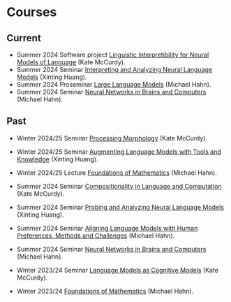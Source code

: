 # Courses

## Current

* Summer 2024 Software project [Linguistic Interpretibility for Neural Models of Language](../courses/ling-interp-langmod/) (Kate McCurdy). 
* Summer 2024 Seminar [Interpreting and Analyzing Neural Language Models](../courses/probing-2025/) (Xinting Huang).
*  Summer 2024 Proseminar [Large Language Models](../courses/proseminar25/) (Michael Hahn). 
* Summer 2024 Seminar [Neural Networks in Brains and Computers](../courses/brain-2025/) (Michael Hahn). 


## Past

* Winter 2024/25 Seminar [Processing Morphology](../courses/morphology-2025/) (Kate McCurdy). 

* Winter 2024/25 Seminar [Augmenting Language Models with Tools and Knowledge](../courses/knowledge-2024/) (Xinting Huang). 

* Winter 2024/25 Lecture [Foundations of Mathematics](https://cms.sic.saarland/fof_math_ss2425/) (Michael Hahn).     

* Summer 2024 Seminar [Compositionality in Language and Computation](../courses/compositionality-2024/) (Kate McCurdy). 

* Summer 2024 Seminar [Probing and Analyzing Neural Language Models](../courses/probing-2024/) (Xinting Huang).
*  Summer 2024 Seminar [Aligning Language Models with Human Preferences, Methods and Challenges](../courses/alignment-2024/) (Michael Hahn). 
* Summer 2024 Seminar [Neural Networks in Brains and Computers](../courses/brain-2024/) (Michael Hahn). 

* Winter 2023/24 Seminar [Language Models as Cognitive Models](../courses/langmod-cogmod-2023/) (Kate McCurdy).

*   Winter 2023/24  [Foundations of Mathematics](https://cms.sic.saarland/fof_math_ss23/) (Michael Hahn). 
